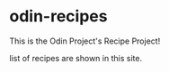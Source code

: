 # odin-recipes

This is the Odin Project's Recipe Project!

list of recipes are shown in this site.

